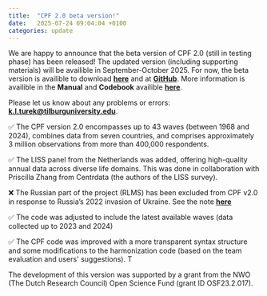 ```yaml
---
title:  "CPF 2.0 beta version!"
date:   2025-07-24 09:04:04 +0100
categories: update
---
```


We are happy to announce that the beta version of CPF 2.0 (still in testing phase) has been released! The updated version (including supporting materials) will be availible in September-October 2025. For now, the beta version is availible to download **[here](https://cpfdata.com/download/)** and at **[GitHub](https://github.com/cpfdata)**. More information is availible in the **Manual** and **Codebook** availible **[here](https://cpfdata.com/download/)**. 

Please let us know about any problems or errors: **<k.l.turek@tilburguniversity.edu>**. 

✅ The CPF version 2.0 encompasses up to 43 waves (between 1968 and 2024), combines data from seven countries, and comprises approximately 3 million observations from more than 400,000 respondents.

✅ The LISS panel from the Netherlands was added, offering high-quality annual data across diverse life domains. This was done in collaboration with Priscilla Zhang from Centrdata (the authors of the LISS survey).

❌ The Russian part of the project (RLMS) has been excluded from CPF v2.0 in response to Russia’s 2022 invasion of Ukraine. See the note **[here](https://cpfdata.com/update/2025/07/01/excluding-russia.html)**

✅ The code was adjusted to include the latest available waves (data collected up to 2023 and 2024) 

✅ The CPF code was improved with a more transparent syntax structure and some modifications to the harmonization code (based on the team evaluation and users' suggestions). T



The development of this version was supported by a grant from the NWO (The Dutch Research Council) Open Science Fund (grant ID OSF23.2.017).
